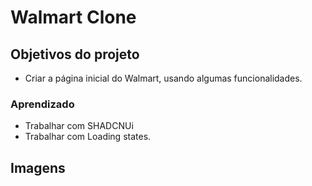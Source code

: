 # Walmart Clone

## Objetivos do projeto
- Criar a página inicial do Walmart, usando algumas funcionalidades.

### Aprendizado
- Trabalhar com SHADCNUi
- Trabalhar com Loading states.


## Imagens